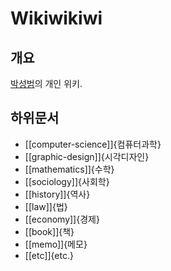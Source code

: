# Wikiwikiwi

## 개요

[박성범](https://parksb.github.io/)의 개인 위키.

## 하위문서

* [[computer-science]]{컴퓨터과학}
* [[graphic-design]]{시각디자인}
* [[mathematics]]{수학}
* [[sociology]]{사회학}
* [[history]]{역사}
* [[law]]{법}
* [[economy]]{경제}
* [[book]]{책}
* [[memo]]{메모}
* [[etc]]{etc.}
